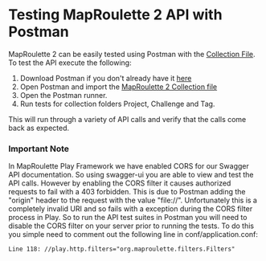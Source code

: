 # Testing MapRoulette 2 API with Postman

MapRoulette 2 can be easily tested using Postman with the [Collection File](maproulette2.postman_collection). To test the API execute the following:

1. Download Postman if you don't already have it [here](https://www.getpostman.com/)
2. Open Postman and import the [MapRoulette 2 Collection file](maproulette2.postman_collection)
3. Open the Postman runner.
4. Run tests for collection folders Project, Challenge and Tag.

This will run through a variety of API calls and verify that the calls come back as expected.

### Important Note

In MapRoulette Play Framework we have enabled CORS for our Swagger API documentation. So using swagger-ui you are able to view and test the API calls. However by enabling the CORS filter it causes authorized requests to fail with a 403 forbidden. This is due to Postman adding the "origin" header to the request with the value "file://". Unfortunately this is a completely invalid URI and so fails with a exception during the CORS filter process in Play. So to run the API test suites in Postman you will need to disable the CORS filter on your server prior to running the tests. To do this you simple need to comment out the following line in conf/application.conf:
 
```
Line 118: //play.http.filters="org.maproulette.filters.Filters"
```
